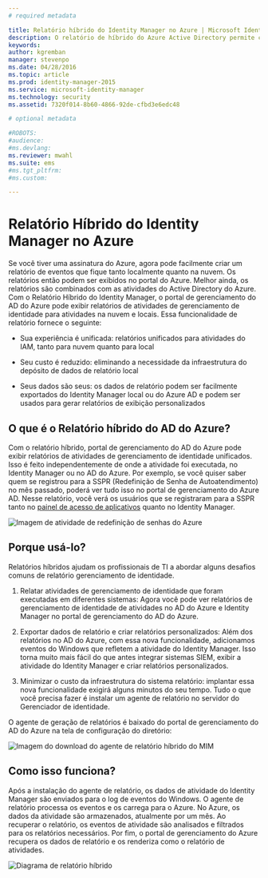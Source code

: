 ```yaml
---
# required metadata

title: Relatório híbrido do Identity Manager no Azure | Microsoft Identity Manager
description: O relatório de híbrido do Azure Active Directory permite criar relatórios personalizados que incluem eventos de nuvem e local.
keywords:
author: kgremban
manager: stevenpo
ms.date: 04/28/2016
ms.topic: article
ms.prod: identity-manager-2015
ms.service: microsoft-identity-manager
ms.technology: security
ms.assetid: 7320f014-8b60-4866-92de-cfbd3e6edc48

# optional metadata

#ROBOTS:
#audience:
#ms.devlang:
ms.reviewer: mwahl
ms.suite: ems
#ms.tgt_pltfrm:
#ms.custom:

---
```


# Relatório Híbrido do Identity Manager no Azure
Se você tiver uma assinatura do Azure, agora pode facilmente criar um relatório de eventos que fique tanto localmente quanto na nuvem. Os relatórios então podem ser exibidos no portal do Azure. Melhor ainda, os relatórios são combinados com as atividades do Active Directory do Azure. Com o Relatório Híbrido do Identity Manager, o portal de gerenciamento do AD do Azure pode exibir relatórios de atividades de gerenciamento de identidade para atividades na nuvem e locais. Essa funcionalidade de relatório fornece o seguinte:

-   Sua experiência é unificada: relatórios unificados para atividades do IAM, tanto para nuvem quanto para local

-   Seu custo é reduzido: eliminando a necessidade da infraestrutura do depósito de dados de relatório local

-   Seus dados são seus: os dados de relatório podem ser facilmente exportados do Identity Manager local ou do Azure AD e podem ser usados para gerar relatórios de exibição personalizados

## O que é o Relatório híbrido do AD do Azure?
Com o relatório híbrido, portal de gerenciamento do AD do Azure pode exibir relatórios de atividades de gerenciamento de identidade unificados. Isso é feito independentemente de onde a atividade foi executada, no Identity Manager ou no AD do Azure. Por exemplo, se você quiser saber quem se registrou para a SSPR (Redefinição de Senha de Autoatendimento) no mês passado, poderá ver tudo isso no portal de gerenciamento do Azure AD. Nesse relatório, você verá os usuários que se registraram para a SSPR tanto no [painel de acesso de aplicativos](https://myapps.microsoft.com) quanto no Identity Manager.

![Imagem de atividade de redefinição de senhas do Azure](media/MIM-Hybrid-passwordreset.jpg)

## Porque usá-lo?
Relatórios híbridos ajudam os profissionais de TI a abordar alguns desafios comuns de relatório gerenciamento de identidade.

1.  Relatar atividades de gerenciamento de identidade que foram executadas em diferentes sistemas: Agora você pode ver relatórios de gerenciamento de identidade de atividades no AD do Azure e Identity Manager no portal de gerenciamento do AD do Azure.

2.  Exportar dados de relatório e criar relatórios personalizados: Além dos relatórios no AD do Azure, com essa nova funcionalidade, adicionamos eventos do Windows que refletem a atividade do Identity Manager. Isso torna muito mais fácil do que antes integrar sistemas SIEM, exibir a atividade do Identity Manager e criar relatórios personalizados.

3.  Minimizar o custo da infraestrutura do sistema relatório: implantar essa nova funcionalidade exigirá alguns minutos do seu tempo. Tudo o que você precisa fazer é instalar um agente de relatório no servidor do Gerenciador de identidade.

O agente de geração de relatórios é baixado do portal de gerenciamento do AD do Azure na tela de configuração do diretório:

![Imagem do download do agente de relatório híbrido do MIM](media/MIM-Hybrid-downloadReportAgent.jpg)

## Como isso funciona?
Após a instalação do agente de relatório, os dados de atividade do 	Identity Manager são enviados para o log de eventos do Windows. O agente de relatório processa os eventos e os carrega para o Azure. No Azure, os dados da atividade são armazenados, atualmente por um mês. Ao recuperar o relatório, os eventos de atividade são analisados e filtrados para os relatórios necessários. Por fim, o portal de gerenciamento do Azure recupera os dados de relatório e os renderiza como o relatório de atividades.

![Diagrama de relatório híbrido](media/MIM-Hybrid-howitworks.png)


<!--HONumber=Apr16_HO2-->


